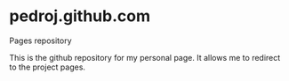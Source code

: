 pedroj.github.com
=================

Pages repository

This is the github repository for my personal page. It allows me to redirect to the project pages.

